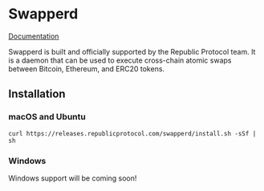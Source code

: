 # Swapperd

[Documentation](https://republicprotocol.github.io/swapperd)

Swapperd is built and officially supported by the Republic Protocol team. It is a daemon that can be used to execute cross-chain atomic swaps between Bitcoin, Ethereum, and ERC20 tokens.

## Installation

### macOS and Ubuntu

`curl https://releases.republicprotocol.com/swapperd/install.sh -sSf | sh`

### Windows

Windows support will be coming soon!


